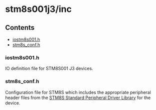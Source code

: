 # stm8s001j3/inc

## Contents
* [iostm8s001.h](#iostm8s001.h)
* [stm8s_conf.h](#stm8s_conf.h)

### iostm8s001.h
IO definition file for STM8S001 J3 devices.

### stm8s_conf.h
Configuration file for STM8S which includes the appropriate peripheral header files from the [STM8S Standard Peripheral Driver Library](../STM8S_StdPeriph_Driver/) for the device.